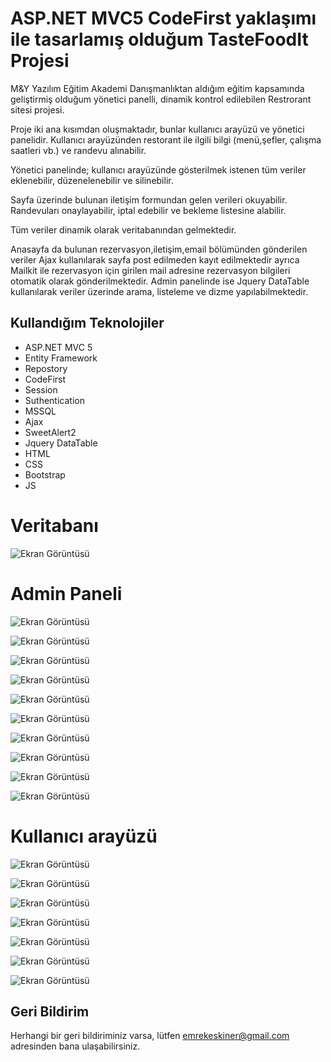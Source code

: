 # ASP.NET MVC5 CodeFirst yaklaşımı ile tasarlamış olduğum TasteFoodIt Projesi


M&Y Yazılım Eğitim Akademi Danışmanlıktan aldığım eğitim kapsamında geliştirmiş olduğum yönetici panelli, dinamik kontrol edilebilen  Restrorant sitesi projesi.

Proje iki ana kısımdan oluşmaktadır, bunlar kullanıcı arayüzü ve yönetici panelidir. 
Kullanıcı arayüzünden restorant ile ilgili bilgi (menü,şefler, çalışma saatleri vb.) ve randevu alınabilir.

Yönetici panelinde; kullanıcı arayüzünde gösterilmek istenen tüm veriler eklenebilir, düzenelenebilir ve silinebilir.

 Sayfa üzerinde bulunan iletişim formundan gelen verileri okuyabilir.
 Randevuları onaylayabilir, iptal edebilir ve bekleme listesine alabilir. 

Tüm veriler dinamik olarak veritabanından gelmektedir.

Anasayfa da bulunan rezervasyon,iletişim,email bölümünden gönderilen veriler Ajax kullanılarak sayfa post edilmeden kayıt edilmektedir ayrıca Mailkit ile rezervasyon için girilen mail adresine rezervasyon bilgileri otomatik olarak gönderilmektedir. Admin panelinde ise Jquery DataTable kullanılarak veriler üzerinde arama, listeleme ve dizme yapılabilmektedir.

## Kullandığım Teknolojiler

- ASP.NET MVC 5
- Entity Framework
- Repostory
- CodeFirst
- Session
- Suthentication
- MSSQL
- Ajax
- SweetAlert2
- Jquery DataTable
- HTML 
- CSS 
- Bootstrap 
- JS

# Veritabanı  

![Ekran Görüntüsü](https://github.com/emrekeskiner/TasteFoodIt/blob/master/TasteFoodIt/Content/image/1.png?raw=true)

# Admin Paneli

![Ekran Görüntüsü](https://github.com/emrekeskiner/TasteFoodIt/blob/master/TasteFoodIt/Content/image/2.png?raw=true)

![Ekran Görüntüsü](https://github.com/emrekeskiner/TasteFoodIt/blob/master/TasteFoodIt/Content/image/3.png?raw=true)

![Ekran Görüntüsü](https://github.com/emrekeskiner/TasteFoodIt/blob/master/TasteFoodIt/Content/image/4.png?raw=true)

![Ekran Görüntüsü](https://github.com/emrekeskiner/TasteFoodIt/blob/master/TasteFoodIt/Content/image/5.png?raw=true)

![Ekran Görüntüsü](https://github.com/emrekeskiner/TasteFoodIt/blob/master/TasteFoodIt/Content/image/6.png?raw=true)

![Ekran Görüntüsü](https://github.com/emrekeskiner/TasteFoodIt/blob/master/TasteFoodIt/Content/image/7.png?raw=true)

![Ekran Görüntüsü](https://github.com/emrekeskiner/TasteFoodIt/blob/master/TasteFoodIt/Content/image/8.png?raw=true)

![Ekran Görüntüsü](https://github.com/emrekeskiner/TasteFoodIt/blob/master/TasteFoodIt/Content/image/9.png?raw=true)

![Ekran Görüntüsü](https://github.com/emrekeskiner/TasteFoodIt/blob/master/TasteFoodIt/Content/image/10.png?raw=true)

![Ekran Görüntüsü](https://github.com/emrekeskiner/TasteFoodIt/blob/master/TasteFoodIt/Content/image/11.png?raw=true)

# Kullanıcı arayüzü

![Ekran Görüntüsü](https://github.com/emrekeskiner/TasteFoodIt/blob/master/TasteFoodIt/Content/image/12.jpg?raw=true)

![Ekran Görüntüsü](https://github.com/emrekeskiner/TasteFoodIt/blob/master/TasteFoodIt/Content/image/13.png?raw=true)

![Ekran Görüntüsü](https://github.com/emrekeskiner/TasteFoodIt/blob/master/TasteFoodIt/Content/image/14.png?raw=true)

![Ekran Görüntüsü](https://github.com/emrekeskiner/TasteFoodIt/blob/master/TasteFoodIt/Content/image/15.jpg?raw=true)

![Ekran Görüntüsü](https://github.com/emrekeskiner/TasteFoodIt/blob/master/TasteFoodIt/Content/image/16.png?raw=true)

![Ekran Görüntüsü](https://github.com/emrekeskiner/TasteFoodIt/blob/master/TasteFoodIt/Content/image/17.png?raw=true)

![Ekran Görüntüsü](https://github.com/emrekeskiner/TasteFoodIt/blob/master/TasteFoodIt/Content/image/18.png?raw=true)

## Geri Bildirim

Herhangi bir geri bildiriminiz varsa, lütfen emrekeskiner@gmail.com adresinden bana ulaşabilirsiniz.
